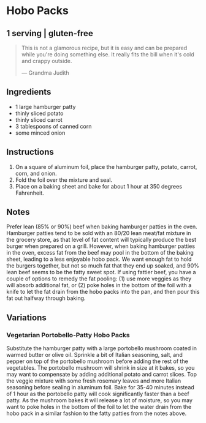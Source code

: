 # Hobo Packs

## 1 serving | gluten-free

> This is not a glamorous recipe, but it is easy and can be prepared while
> you're doing something else. It really fits the bill when it's cold and
> crappy outside.
>
> — Grandma Judith

## Ingredients

+ 1 large hamburger patty
+ thinly sliced potato
+ thinly sliced carrot
+ 3 tablespoons of canned corn
+ some minced onion

## Instructions

1. On a square of aluminum foil, place the hamburger patty, potato, carrot,
   corn, and onion.
2. Fold the foil over the mixture and seal.
3. Place on a baking sheet and bake for about 1 hour at 350 degrees Fahrenheit.

## Notes

Prefer lean (85% or 90%) beef when baking hamburger patties in the oven.
Hamburger patties tend to be sold with an 80/20 lean meat/fat mixture in the
grocery store, as that level of fat content will typically produce the best
burger when prepared on a grill. However, when baking hamburger patties in the
oven, excess fat from the beef may pool in the bottom of the baking sheet,
leading to a less enjoyable hobo pack. We want enough fat to hold the burgers
together, but not so much fat that they end up soaked, and 90% lean beef seems
to be the fatty sweet spot. If using fattier beef, you have a couple of options
to remedy the fat pooling: (1) use more veggies as they will absorb additional
fat, or (2) poke holes in the bottom of the foil with a knife to let the fat
drain from the hobo packs into the pan, and then pour this fat out halfway
through baking.

## Variations

### Vegetarian Portobello-Patty Hobo Packs

Substitute the hamburger patty with a large portobello mushroom coated in
warmed butter or olive oil. Sprinkle a bit of Italian seasoning, salt, and
pepper on top of the portobello mushroom before adding the rest of the
vegetables. The portobello mushroom will shrink in size at it bakes, so you may
want to compensate by adding additional potato and carrot slices. Top the
veggie mixture with some fresh rosemary leaves and more Italian seasoning
before sealing in aluminum foil. Bake for 35-40 minutes instead of 1 hour as
the portobello patty will cook significantly faster than a beef patty. As the
mushroom bakes it will release a lot of moisture, so you may want to poke holes
in the bottom of the foil to let the water drain from the hobo pack in a
similar fashion to the fatty patties from the notes above.
